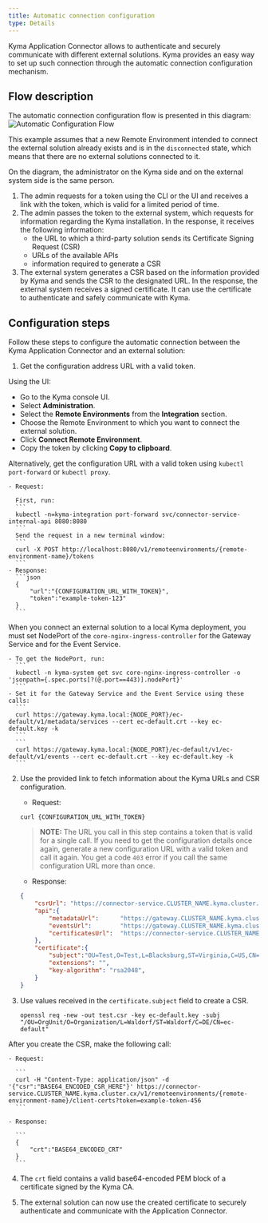 ```yaml
---
title: Automatic connection configuration
type: Details
---
```


Kyma Application Connector allows to authenticate and securely communicate with different external solutions. Kyma provides an easy way to set up such connection through the automatic connection configuration mechanism.

## Flow description

The automatic connection configuration flow is presented in this diagram:
![Automatic Configuration Flow](./assets/002-automatic-configuration.png)

This example assumes that a new Remote Environment intended to connect the external solution already exists and is in the `disconnected` state, which means that there are no external solutions connected to it.

On the diagram, the administrator on the Kyma side and on the external system side is the same person.

1. The admin requests for a token using the CLI or the UI and receives a link with the token, which is valid for a limited period of time.
2. The admin passes the token to the external system, which requests for information regarding the Kyma installation. In the response, it receives the following information:
    - the URL to which a third-party solution sends its Certificate Signing Request (CSR)
    - URLs of the available APIs
    - information required to generate a CSR
3. The external system generates a CSR based on the information provided by Kyma and sends the CSR to the designated URL. In the response, the external system receives a signed certificate. It can use the certificate to authenticate and safely communicate with Kyma.

## Configuration steps

Follow these steps to configure the automatic connection between the Kyma Application Connector and an external solution:

1. Get the configuration address URL with a valid token.

  Using the UI:

   - Go to the Kyma console UI.
   - Select **Administration**.
   - Select the **Remote Environments** from the **Integration** section.
   - Choose the Remote Environment to which you want to connect the external solution.
   - Click **Connect Remote Environment**.
   - Copy the token by clicking **Copy to clipboard**.

  Alternatively, get the configuration URL with a valid token using `kubectl port-forward` or `kubectl proxy`.

    - Request:

      First, run:
      ```
      kubectl -n=kyma-integration port-forward svc/connector-service-internal-api 8080:8080
      ```
      Send the request in a new terminal window:
      ```
      curl -X POST http://localhost:8080/v1/remoteenvironments/{remote-environment-name}/tokens
      ```
    - Response:
      ```json
      {
          "url":"{CONFIGURATION_URL_WITH_TOKEN}",
          "token":"example-token-123"
      }
      ```
  When you connect an external solution to a local Kyma deployment, you must set NodePort of the `core-nginx-ingress-controller` for the Gateway Service and for the Event Service.

    - To get the NodePort, run:
      ```
      kubectl -n kyma-system get svc core-nginx-ingress-controller -o 'jsonpath={.spec.ports[?(@.port==443)].nodePort}'
      ```
    - Set it for the Gateway Service and the Event Service using these calls:
      ```
      curl https://gateway.kyma.local:{NODE_PORT}/ec-default/v1/metadata/services --cert ec-default.crt --key ec-default.key -k
      ```
      ```
      curl https://gateway.kyma.local:{NODE_PORT}/ec-default/v1/ec-default/v1/events --cert ec-default.crt --key ec-default.key -k
      ```

2. Use the provided link to fetch information about the Kyma URLs and CSR configuration.

    - Request:
    ```
    curl {CONFIGURATION_URL_WITH_TOKEN}
    ```
    >**NOTE:** The URL you call in this step contains a token that is valid for a single call. If you need to get the configuration details once again, generate a new configuration URL with a valid token and call it again. You get a code `403` error if you call the same configuration URL more than once.

    - Response:
    ```json
    {
        "csrUrl": "https://connector-service.CLUSTER_NAME.kyma.cluster.cx/v1/remoteenvironments/{remote-environment-name}/client-certs?token=example-token-456",
        "api":{
            "metadataUrl":      "https://gateway.CLUSTER_NAME.kyma.cluster.cx/{remote-environment-name}/v1/metadata/services",
            "eventsUrl":        "https://gateway.CLUSTER_NAME.kyma.cluster.cx/{remote-environment-name}/v1/events",
            "certificatesUrl":  "https://connector-service.CLUSTER_NAME.kyma.cluster.cx/v1/remoteenvironments/{remote-environment-name}",
        },
        "certificate":{
            "subject":"OU=Test,O=Test,L=Blacksburg,ST=Virginia,C=US,CN=ec-default",
            "extensions": "",
            "key-algorithm": "rsa2048",
        }
    }
    ```

3. Use values received in the `certificate.subject` field to create a CSR.

      ```
      openssl req -new -out test.csr -key ec-default.key -subj "/OU=OrgUnit/O=Organization/L=Waldorf/ST=Waldorf/C=DE/CN=ec-default"
      ```

  After you create the CSR, make the following call:

    - Request:

      ```
      curl -H "Content-Type: application/json" -d '{"csr":"BASE64_ENCODED_CSR_HERE"}' https://connector-service.CLUSTER_NAME.kyma.cluster.cx/v1/remoteenvironments/{remote-environment-name}/client-certs?token=example-token-456
      ```

    - Response:

      ```
      {
          "crt":"BASE64_ENCODED_CRT"
      }
      ```

4. The `crt` field contains a valid base64-encoded PEM block of a certificate signed by the Kyma CA.

5. The external solution can now use the created certificate to securely authenticate and communicate with the Application Connector.
